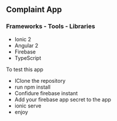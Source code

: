 <h2>Complaint App</h2>


<h3>Frameworks - Tools - Libraries</h3>
<ul>
<li>Ionic 2</li>
<li>Angular 2</li>
<li>Firebase</li>
<li>TypeScript</li>
</ul>

To test this app
<ul>
<li>IClone the repository</li>
<li>run npm install</li>
<li>Confidure firebase instant </li>
<li>Add your firebase app secret to the app</li>
<li>ionic serve </li>
<li>enjoy </li>
</ul>
